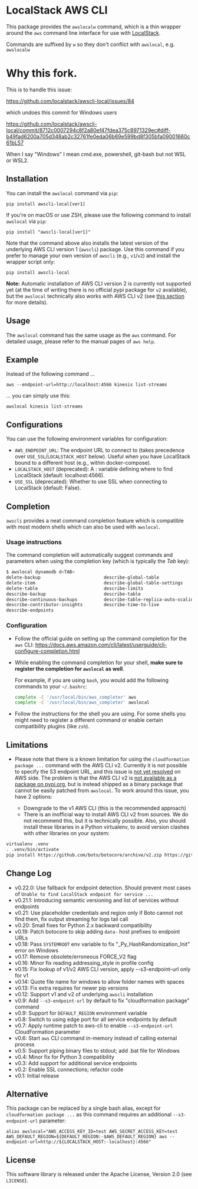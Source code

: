# LocalStack AWS CLI

This package provides the `awslocalw` command, which is a thin wrapper around the `aws`
command line interface for use with [LocalStack](https://github.com/localstack/localstack).

Commands are suffixed by `w` so they don't conflict with `awslocal`, e.g. `awslocalw` 

# Why this fork.
This is to handle this issue:

https://github.com/localstack/awscli-local/issues/84

which undoes this commit for Windows users

https://github.com/localstack/awscli-local/commit/8712c0007294c8f2a80ef47fdea375c8971329ec#diff-b49fad6200a705d348ab2c32761fe0eda06b69e599bd8f305bfa09001660c61bL57

When I say "Windows" I mean cmd.exe, powershell, git-bash but not WSL or WSL2.

## Installation

You can install the `awslocal` command via `pip`:

```console
pip install awscli-local[ver1]
```

If you're on macOS or use ZSH, please use the following command to install `awslocal` via `pip`:
```console
pip install "awscli-local[ver1]"
```

Note that the command above also installs the latest version of the underlying AWS CLI version 1 (`awscli`) package. Use this command if you prefer to manage your own version of `awscli` (e.g., `v1`/`v2`) and install the wrapper script only:
```console
pip install awscli-local
```

**Note:** Automatic installation of AWS CLI version 2 is currently not supported yet (at the time of writing there is no official pypi package for `v2` available), but the `awslocal` technically also works with AWS CLI v2 (see [this section](#Limitations) for more details).

## Usage

The `awslocal` command has the same usage as the `aws` command. For detailed usage, please refer to the manual pages of `aws help`.

## Example

Instead of the following command ...

```console
aws --endpoint-url=http://localhost:4566 kinesis list-streams
```

... you can simply use this:

```console
awslocal kinesis list-streams
```

## Configurations

You can use the following environment variables for configuration:

* `AWS_ENDPOINT_URL`: The endpoint URL to connect to (takes precedence over `USE_SSL`/`LOCALSTACK_HOST` below).
  Useful when you have LocalStack bound to a different host (e.g., within docker-compose).
* `LOCALSTACK_HOST` (deprecated): A <hostname>:<port> variable defining where to find LocalStack (default: localhost:4566).
* `USE_SSL` (deprecated): Whether to use SSL when connecting to LocalStack (default: False).

## Completion

`awscli` provides a neat command completion feature which is compatible with most modern shells which can also be used with `awslocal`.

### Usage instructions

The command completion will automatically suggest commands and parameters when using the completion key (which is typically the _Tab_ key):

```sh
$ awslocal dynamodb d<TAB>
delete-backup                        describe-global-table
delete-item                          describe-global-table-settings
delete-table                         describe-limits
describe-backup                      describe-table
describe-continuous-backups          describe-table-replica-auto-scaling
describe-contributor-insights        describe-time-to-live
describe-endpoints
```

### Configuration

- Follow the official guide on setting up the command completion for the `aws` CLI: https://docs.aws.amazon.com/cli/latest/userguide/cli-configure-completion.html
- While enabling the command completion for your shell, **make sure to register the completion for `awslocal` as well**.

  For example, if you are using `bash`, you would add the following commands to your `~/.bashrc`:
  ```sh
  complete -C '/usr/local/bin/aws_completer' aws
  complete -C '/usr/local/bin/aws_completer' awslocal
  ```
- Follow the instructions for the shell you are using. For some shells you might need to register a different command or enable certain compatibility plugins (like `zsh`).

## Limitations

* Please note that there is a known limitation for using the `cloudformation package ...` command with the AWS CLI v2. Currently it is not possible to specify the S3 endpoint URL, and this issue is [not yet resolved](https://github.com/aws/aws-cli/pull/3309) on AWS side. The problem is that the AWS CLI v2 is [not available as a package on pypi.org](https://github.com/aws/aws-cli/issues/4947), but is instead shipped as a binary package that cannot be easily patched from `awslocal`. To work around this issue, you have 2 options:

   - Downgrade to the v1 AWS CLI (this is the recommended approach)
   - There is an inofficial way to install AWS CLI v2 from sources. We do not recommend this, but it is technically possible. Also, you should install these libraries in a Python virtualenv, to avoid version clashes with other libraries on your system:
```sh
virtualenv .venv
. .venv/bin/activate
pip install https://github.com/boto/botocore/archive/v2.zip https://github.com/aws/aws-cli/archive/v2.zip
```

## Change Log

* v0.22.0: Use fallback for endpoint detection. Should prevent most cases of `Unable to find LocalStack endpoint for service ...`
* v0.21.1: Introducing semantic versioning and list of services without endpoints
* v0.21: Use placeholder credentials and region only if Boto cannot not find them, fix output streaming for logs tail call
* v0.20: Small fixes for Python 2.x backward compatibility
* v0.19: Patch botocore to skip adding `data-` host prefixes to endpoint URLs
* v0.18: Pass `SYSTEMROOT` env variable to fix "_Py_HashRandomization_Init" error on Windows
* v0.17: Remove obsolete/erroneous FORCE_V2 flag
* v0.16: Minor fix reading addressing_style in profile config
* v0.15: Fix lookup of v1/v2 AWS CLI version, apply --s3-endpoint-url only for v1
* v0.14: Quote file name for windows to allow folder names with spaces
* v0.13: Fix extra requires for newer pip versions
* v0.12: Support v1 and v2 of underlying `awscli` installation
* v0.9: Add `--s3-endpoint-url` by default to fix "cloudformation package" command
* v0.9: Support for `DEFAULT_REGION` environment variable
* v0.8: Switch to using edge port for all service endpoints by default
* v0.7: Apply runtime patch to aws-cli to enable `--s3-endpoint-url` CloudFormation parameter
* v0.6: Start `aws` CLI command in-memory instead of calling external process
* v0.5: Support piping binary files to stdout; add .bat file for Windows
* v0.4: Minor fix for Python 3 compatibility
* v0.3: Add support for additional service endpoints
* v0.2: Enable SSL connections; refactor code
* v0.1: Initial release

## Alternative

This package can be replaced by a single bash alias, except for `cloudformation package ...` as this command requires an additional `--s3-endpoint-url` parameter:
```console
alias awslocal="AWS_ACCESS_KEY_ID=test AWS_SECRET_ACCESS_KEY=test AWS_DEFAULT_REGION=${DEFAULT_REGION:-$AWS_DEFAULT_REGION} aws --endpoint-url=http://${LOCALSTACK_HOST:-localhost}:4566"
```

## License

This software library is released under the Apache License, Version 2.0 (see `LICENSE`).

[pypi-version]: https://img.shields.io/pypi/v/awscli-local.svg
[pypi]: https://pypi.org/project/awscli-local/
